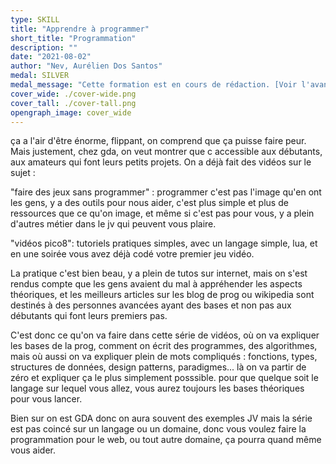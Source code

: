 ```yaml
---
type: SKILL
title: "Apprendre à programmer"
short_title: "Programmation"
description: ""
date: "2021-08-02"
author: "Nev, Aurélien Dos Santos"
medal: SILVER
medal_message: "Cette formation est en cours de rédaction. [Voir l'avancement]"
cover_wide: ./cover-wide.png
cover_tall: ./cover-tall.png
opengraph_image: cover_wide
---
```


ça a l'air d'être énorme, flippant, on comprend que ça puisse faire peur. Mais justement, chez gda, on veut montrer que c accessible aux débutants, aux amateurs qui font leurs petits projets. On a déjà fait des vidéos sur le sujet :

"faire des jeux sans programmer" : programmer c'est pas l'image qu'en ont les gens, y a des outils pour nous aider, c'est plus simple et plus de ressources que ce qu'on image, et même si c'est pas pour vous, y a plein d'autres métier dans le jv qui peuvent vous plaire.

"vidéos pico8": tutoriels pratiques simples, avec un langage simple, lua, et en une soirée vous avez déjà codé votre premier jeu vidéo.

La pratique c'est bien beau, y a plein de tutos sur internet, mais on s'est rendus compte que les gens avaient du mal à appréhender les aspects théoriques, et les meilleurs articles sur les blog de prog ou wikipedia sont destinés à des personnes avancées ayant des bases et non pas aux débutants qui font leurs premiers pas.

C'est donc ce qu'on va faire dans cette série de vidéos, où on va expliquer les bases de la prog, comment on écrit des programmes, des algorithmes, mais où aussi on va expliquer plein de mots compliqués : fonctions, types, structures de données, design patterns, paradigmes... là on va partir de zéro et expliquer ça  le plus simplement posssible. pour que quelque soit le langage sur lequel vous allez, vous aurez toujours les bases théoriques pour vous lancer.

Bien sur on est GDA donc on aura souvent des exemples JV mais la série est pas coincé sur un langage ou un domaine, donc vous voulez faire la programmation pour le web, ou tout autre domaine, ça pourra quand même vous aider.
